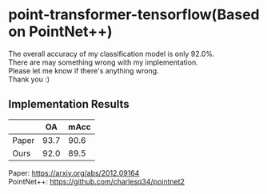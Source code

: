# point-transformer-tensorflow(Based on PointNet++)
The overall accuracy of my classification model is only 92.0%.  
There are may something wrong with my implementation.  
Please let me know if there's anything wrong.  
Thank you :) 

## Implementation Results  
|        |  OA  | mAcc |
| ------ | ---- | ---- |
| Paper  | 93.7 | 90.6 |
| Ours   | 92.0 | 89.5 |

Paper: https://arxiv.org/abs/2012.09164  
PointNet++: https://github.com/charlesq34/pointnet2

